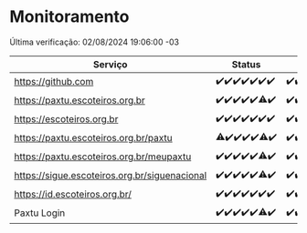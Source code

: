 # Monitoramento

Última verificação: 02/08/2024 19:06:00 -03

|Serviço|Status|Últimas 24h|
|---|---|---|
|https://github.com|<span title="2024-07-26: OK=24">✔️</span><span title="2024-07-27: OK=24">✔️</span><span title="2024-07-28: OK=23">✔️</span><span title="2024-07-29: OK=24">✔️</span><span title="2024-07-30: OK=24">✔️</span><span title="2024-07-31: OK=24">✔️</span><span title="2024-08-01: OK=21">✔️</span>|<span title="01/08/2024 19:06:00 -03 : 200">✔️</span><span title="01/08/2024 20:07:00 -03 : 200">✔️</span><span title="01/08/2024 21:34:00 -03 : 200">✔️</span><span title="01/08/2024 22:57:00 -03 : 200">✔️</span><span title="01/08/2024 23:31:00 -03 : 200">✔️</span><span title="02/08/2024 00:08:00 -03 : 200">✔️</span><span title="02/08/2024 01:09:00 -03 : 200">✔️</span><span title="02/08/2024 02:07:00 -03 : 200">✔️</span><span title="02/08/2024 03:11:00 -03 : 200">✔️</span><span title="02/08/2024 04:08:00 -03 : 200">✔️</span><span title="02/08/2024 05:09:00 -03 : 200">✔️</span><span title="02/08/2024 06:08:00 -03 : 200">✔️</span><span title="02/08/2024 07:07:00 -03 : 200">✔️</span><span title="02/08/2024 08:06:00 -03 : 200">✔️</span><span title="02/08/2024 09:12:00 -03 : 200">✔️</span><span title="02/08/2024 10:10:00 -03 : 200">✔️</span><span title="02/08/2024 11:07:00 -03 : 200">✔️</span><span title="02/08/2024 12:07:00 -03 : 200">✔️</span><span title="02/08/2024 13:08:00 -03 : 200">✔️</span><span title="02/08/2024 14:06:00 -03 : 200">✔️</span><span title="02/08/2024 15:09:00 -03 : 200">✔️</span><span title="02/08/2024 16:04:00 -03 : 200">✔️</span><span title="02/08/2024 17:08:00 -03 : 200">✔️</span><span title="02/08/2024 18:07:00 -03 : 200">✔️</span><span title="02/08/2024 19:06:00 -03 : 200">✔️</span>|
|https://paxtu.escoteiros.org.br|<span title="2024-07-26: OK=24">✔️</span><span title="2024-07-27: OK=24">✔️</span><span title="2024-07-28: OK=23">✔️</span><span title="2024-07-29: OK=24">✔️</span><span title="2024-07-30: OK=24">✔️</span><span title="2024-07-31: OK=23, Falhas=1">⚠️</span><span title="2024-08-01: OK=21">✔️</span>|<span title="01/08/2024 19:06:00 -03 : 200">✔️</span><span title="01/08/2024 20:07:00 -03 : 200">✔️</span><span title="01/08/2024 21:34:00 -03 : 200">✔️</span><span title="01/08/2024 22:57:00 -03 : 200">✔️</span><span title="01/08/2024 23:31:00 -03 : 200">✔️</span><span title="02/08/2024 00:08:00 -03 : 200">✔️</span><span title="02/08/2024 01:09:00 -03 : 200">✔️</span><span title="02/08/2024 02:07:00 -03 : 200">✔️</span><span title="02/08/2024 03:11:00 -03 : 200">✔️</span><span title="02/08/2024 04:08:00 -03 : 200">✔️</span><span title="02/08/2024 05:09:00 -03 : 200">✔️</span><span title="02/08/2024 06:08:00 -03 : 200">✔️</span><span title="02/08/2024 07:08:00 -03 : 200">✔️</span><span title="02/08/2024 08:06:00 -03 : 200">✔️</span><span title="02/08/2024 09:12:00 -03 : 200">✔️</span><span title="02/08/2024 10:10:00 -03 : 0">❌</span><span title="02/08/2024 11:07:00 -03 : 200">✔️</span><span title="02/08/2024 12:07:00 -03 : 200">✔️</span><span title="02/08/2024 13:08:00 -03 : 200">✔️</span><span title="02/08/2024 14:06:00 -03 : 200">✔️</span><span title="02/08/2024 15:09:00 -03 : 0">❌</span><span title="02/08/2024 16:04:00 -03 : 200">✔️</span><span title="02/08/2024 17:08:00 -03 : 200">✔️</span><span title="02/08/2024 18:07:00 -03 : 200">✔️</span><span title="02/08/2024 19:06:00 -03 : 200">✔️</span>|
|https://escoteiros.org.br|<span title="2024-07-26: OK=24">✔️</span><span title="2024-07-27: OK=24">✔️</span><span title="2024-07-28: OK=23">✔️</span><span title="2024-07-29: OK=24">✔️</span><span title="2024-07-30: OK=24">✔️</span><span title="2024-07-31: OK=24">✔️</span><span title="2024-08-01: OK=21">✔️</span>|<span title="01/08/2024 19:06:00 -03 : 200">✔️</span><span title="01/08/2024 20:07:00 -03 : 200">✔️</span><span title="01/08/2024 21:34:00 -03 : 200">✔️</span><span title="01/08/2024 22:57:00 -03 : 200">✔️</span><span title="01/08/2024 23:31:00 -03 : 200">✔️</span><span title="02/08/2024 00:08:00 -03 : 200">✔️</span><span title="02/08/2024 01:09:00 -03 : 200">✔️</span><span title="02/08/2024 02:07:00 -03 : 200">✔️</span><span title="02/08/2024 03:11:00 -03 : 200">✔️</span><span title="02/08/2024 04:08:00 -03 : 200">✔️</span><span title="02/08/2024 05:09:00 -03 : 200">✔️</span><span title="02/08/2024 06:08:00 -03 : 200">✔️</span><span title="02/08/2024 07:08:00 -03 : 200">✔️</span><span title="02/08/2024 08:06:00 -03 : 200">✔️</span><span title="02/08/2024 09:12:00 -03 : 200">✔️</span><span title="02/08/2024 10:11:00 -03 : 200">✔️</span><span title="02/08/2024 11:07:00 -03 : 200">✔️</span><span title="02/08/2024 12:07:00 -03 : 200">✔️</span><span title="02/08/2024 13:08:00 -03 : 200">✔️</span><span title="02/08/2024 14:06:00 -03 : 200">✔️</span><span title="02/08/2024 15:10:00 -03 : 200">✔️</span><span title="02/08/2024 16:04:00 -03 : 200">✔️</span><span title="02/08/2024 17:08:00 -03 : 200">✔️</span><span title="02/08/2024 18:07:00 -03 : 200">✔️</span><span title="02/08/2024 19:06:00 -03 : 200">✔️</span>|
|https://paxtu.escoteiros.org.br/paxtu|<span title="2024-07-26: OK=23, Falhas=1">⚠️</span><span title="2024-07-27: OK=24">✔️</span><span title="2024-07-28: OK=23">✔️</span><span title="2024-07-29: OK=24">✔️</span><span title="2024-07-30: OK=24">✔️</span><span title="2024-07-31: OK=23, Falhas=1">⚠️</span><span title="2024-08-01: OK=21">✔️</span>|<span title="01/08/2024 19:06:00 -03 : 200">✔️</span><span title="01/08/2024 20:07:00 -03 : 200">✔️</span><span title="01/08/2024 21:34:00 -03 : 200">✔️</span><span title="01/08/2024 22:57:00 -03 : 200">✔️</span><span title="01/08/2024 23:31:00 -03 : 200">✔️</span><span title="02/08/2024 00:08:00 -03 : 200">✔️</span><span title="02/08/2024 01:09:00 -03 : 200">✔️</span><span title="02/08/2024 02:07:00 -03 : 200">✔️</span><span title="02/08/2024 03:11:00 -03 : 200">✔️</span><span title="02/08/2024 04:08:00 -03 : 200">✔️</span><span title="02/08/2024 05:09:00 -03 : 200">✔️</span><span title="02/08/2024 06:08:00 -03 : 200">✔️</span><span title="02/08/2024 07:08:00 -03 : 200">✔️</span><span title="02/08/2024 08:06:00 -03 : 200">✔️</span><span title="02/08/2024 09:13:00 -03 : 200">✔️</span><span title="02/08/2024 10:11:00 -03 : 0">❌</span><span title="02/08/2024 11:07:00 -03 : 200">✔️</span><span title="02/08/2024 12:07:00 -03 : 200">✔️</span><span title="02/08/2024 13:08:00 -03 : 200">✔️</span><span title="02/08/2024 14:06:00 -03 : 200">✔️</span><span title="02/08/2024 15:10:00 -03 : 0">❌</span><span title="02/08/2024 16:04:00 -03 : 200">✔️</span><span title="02/08/2024 17:08:00 -03 : 200">✔️</span><span title="02/08/2024 18:07:00 -03 : 200">✔️</span><span title="02/08/2024 19:06:00 -03 : 200">✔️</span>|
|https://paxtu.escoteiros.org.br/meupaxtu|<span title="2024-07-26: OK=24">✔️</span><span title="2024-07-27: OK=24">✔️</span><span title="2024-07-28: OK=23">✔️</span><span title="2024-07-29: OK=24">✔️</span><span title="2024-07-30: OK=24">✔️</span><span title="2024-07-31: OK=23, Falhas=1">⚠️</span><span title="2024-08-01: OK=21">✔️</span>|<span title="01/08/2024 19:06:00 -03 : 200">✔️</span><span title="01/08/2024 20:07:00 -03 : 200">✔️</span><span title="01/08/2024 21:34:00 -03 : 200">✔️</span><span title="01/08/2024 22:57:00 -03 : 200">✔️</span><span title="01/08/2024 23:31:00 -03 : 200">✔️</span><span title="02/08/2024 00:08:00 -03 : 200">✔️</span><span title="02/08/2024 01:09:00 -03 : 200">✔️</span><span title="02/08/2024 02:07:00 -03 : 200">✔️</span><span title="02/08/2024 03:11:00 -03 : 200">✔️</span><span title="02/08/2024 04:08:00 -03 : 200">✔️</span><span title="02/08/2024 05:09:00 -03 : 200">✔️</span><span title="02/08/2024 06:08:00 -03 : 200">✔️</span><span title="02/08/2024 07:08:00 -03 : 200">✔️</span><span title="02/08/2024 08:06:00 -03 : 200">✔️</span><span title="02/08/2024 09:13:00 -03 : 200">✔️</span><span title="02/08/2024 10:11:00 -03 : 502">❌</span><span title="02/08/2024 11:07:00 -03 : 200">✔️</span><span title="02/08/2024 12:07:00 -03 : 200">✔️</span><span title="02/08/2024 13:08:00 -03 : 200">✔️</span><span title="02/08/2024 14:06:00 -03 : 200">✔️</span><span title="02/08/2024 15:10:00 -03 : 0">❌</span><span title="02/08/2024 16:04:00 -03 : 200">✔️</span><span title="02/08/2024 17:08:00 -03 : 200">✔️</span><span title="02/08/2024 18:07:00 -03 : 200">✔️</span><span title="02/08/2024 19:06:00 -03 : 200">✔️</span>|
|https://sigue.escoteiros.org.br/siguenacional|<span title="2024-07-26: OK=24">✔️</span><span title="2024-07-27: OK=24">✔️</span><span title="2024-07-28: OK=23">✔️</span><span title="2024-07-29: OK=24">✔️</span><span title="2024-07-30: OK=24">✔️</span><span title="2024-07-31: OK=23, Falhas=1">⚠️</span><span title="2024-08-01: OK=21">✔️</span>|<span title="01/08/2024 19:06:00 -03 : 200">✔️</span><span title="01/08/2024 20:07:00 -03 : 200">✔️</span><span title="01/08/2024 21:34:00 -03 : 200">✔️</span><span title="01/08/2024 22:57:00 -03 : 200">✔️</span><span title="01/08/2024 23:31:00 -03 : 200">✔️</span><span title="02/08/2024 00:08:00 -03 : 200">✔️</span><span title="02/08/2024 01:09:00 -03 : 200">✔️</span><span title="02/08/2024 02:07:00 -03 : 200">✔️</span><span title="02/08/2024 03:11:00 -03 : 200">✔️</span><span title="02/08/2024 04:08:00 -03 : 200">✔️</span><span title="02/08/2024 05:09:00 -03 : 200">✔️</span><span title="02/08/2024 06:08:00 -03 : 200">✔️</span><span title="02/08/2024 07:08:00 -03 : 200">✔️</span><span title="02/08/2024 08:06:00 -03 : 200">✔️</span><span title="02/08/2024 09:13:00 -03 : 200">✔️</span><span title="02/08/2024 10:11:00 -03 : 502">❌</span><span title="02/08/2024 11:07:00 -03 : 200">✔️</span><span title="02/08/2024 12:07:00 -03 : 200">✔️</span><span title="02/08/2024 13:08:00 -03 : 200">✔️</span><span title="02/08/2024 14:06:00 -03 : 200">✔️</span><span title="02/08/2024 15:10:00 -03 : 0">❌</span><span title="02/08/2024 16:04:00 -03 : 200">✔️</span><span title="02/08/2024 17:08:00 -03 : 200">✔️</span><span title="02/08/2024 18:07:00 -03 : 200">✔️</span><span title="02/08/2024 19:06:00 -03 : 200">✔️</span>|
|https://id.escoteiros.org.br/|<span title="2024-07-26: OK=24">✔️</span><span title="2024-07-27: OK=24">✔️</span><span title="2024-07-28: OK=23">✔️</span><span title="2024-07-29: OK=24">✔️</span><span title="2024-07-30: OK=24">✔️</span><span title="2024-07-31: OK=24">✔️</span><span title="2024-08-01: OK=21">✔️</span>|<span title="01/08/2024 19:06:00 -03 : 200">✔️</span><span title="01/08/2024 20:07:00 -03 : 200">✔️</span><span title="01/08/2024 21:34:00 -03 : 200">✔️</span><span title="01/08/2024 22:57:00 -03 : 200">✔️</span><span title="01/08/2024 23:31:00 -03 : 200">✔️</span><span title="02/08/2024 00:08:00 -03 : 200">✔️</span><span title="02/08/2024 01:09:00 -03 : 200">✔️</span><span title="02/08/2024 02:07:00 -03 : 200">✔️</span><span title="02/08/2024 03:11:00 -03 : 200">✔️</span><span title="02/08/2024 04:08:00 -03 : 200">✔️</span><span title="02/08/2024 05:09:00 -03 : 200">✔️</span><span title="02/08/2024 06:08:00 -03 : 200">✔️</span><span title="02/08/2024 07:08:00 -03 : 200">✔️</span><span title="02/08/2024 08:06:00 -03 : 200">✔️</span><span title="02/08/2024 09:13:00 -03 : 200">✔️</span><span title="02/08/2024 10:11:00 -03 : 200">✔️</span><span title="02/08/2024 11:07:00 -03 : 200">✔️</span><span title="02/08/2024 12:07:00 -03 : 200">✔️</span><span title="02/08/2024 13:08:00 -03 : 200">✔️</span><span title="02/08/2024 14:06:00 -03 : 200">✔️</span><span title="02/08/2024 15:10:00 -03 : 200">✔️</span><span title="02/08/2024 16:04:00 -03 : 200">✔️</span><span title="02/08/2024 17:08:00 -03 : 200">✔️</span><span title="02/08/2024 18:07:00 -03 : 200">✔️</span><span title="02/08/2024 19:06:00 -03 : 200">✔️</span>|
|Paxtu Login|<span title="2024-07-26: OK=24">✔️</span><span title="2024-07-27: OK=24">✔️</span><span title="2024-07-28: OK=23">✔️</span><span title="2024-07-29: OK=24">✔️</span><span title="2024-07-30: OK=24">✔️</span><span title="2024-07-31: OK=23, Falhas=1">⚠️</span><span title="2024-08-01: OK=21">✔️</span>|<span title="01/08/2024 19:06:00 -03 : 200">✔️</span><span title="01/08/2024 20:07:00 -03 : 200">✔️</span><span title="01/08/2024 21:34:00 -03 : 200">✔️</span><span title="01/08/2024 22:57:00 -03 : 200">✔️</span><span title="01/08/2024 23:31:00 -03 : 200">✔️</span><span title="02/08/2024 00:08:00 -03 : 200">✔️</span><span title="02/08/2024 01:09:00 -03 : 200">✔️</span><span title="02/08/2024 02:07:00 -03 : 200">✔️</span><span title="02/08/2024 03:11:00 -03 : 200">✔️</span><span title="02/08/2024 04:08:00 -03 : 200">✔️</span><span title="02/08/2024 05:09:00 -03 : 200">✔️</span><span title="02/08/2024 06:08:00 -03 : 200">✔️</span><span title="02/08/2024 07:08:00 -03 : 200">✔️</span><span title="02/08/2024 08:06:00 -03 : 200">✔️</span><span title="02/08/2024 09:13:00 -03 : 200">✔️</span><span title="02/08/2024 10:11:00 -03 : 502">❌</span><span title="02/08/2024 11:07:00 -03 : 200">✔️</span><span title="02/08/2024 12:07:00 -03 : 200">✔️</span><span title="02/08/2024 13:08:00 -03 : 200">✔️</span><span title="02/08/2024 14:06:00 -03 : 200">✔️</span><span title="02/08/2024 15:10:00 -03 : 200">✔️</span><span title="02/08/2024 16:04:00 -03 : 200">✔️</span><span title="02/08/2024 17:08:00 -03 : 200">✔️</span><span title="02/08/2024 18:07:00 -03 : 200">✔️</span><span title="02/08/2024 19:06:00 -03 : 200">✔️</span>|
